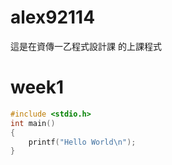 # alex92114
這是在資傳一乙程式設計課 的上課程式
# week1
```C
#include <stdio.h>
int main()
{
    printf("Hello World\n");
}
```
